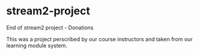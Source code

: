 # stream2-project
End of stream2 project - Donations

This was a project perscribed by our course instructors and taken from our learning module system.
